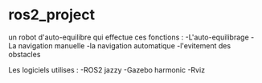 # ros2_project
un robot d'auto-equilibre qui effectue ces fonctions :
-L'auto-equilibrage
-La navigation manuelle
-la navigation automatique
-l'evitement des obstacles

Les logiciels utilises :
-ROS2 jazzy
-Gazebo harmonic
-Rviz
